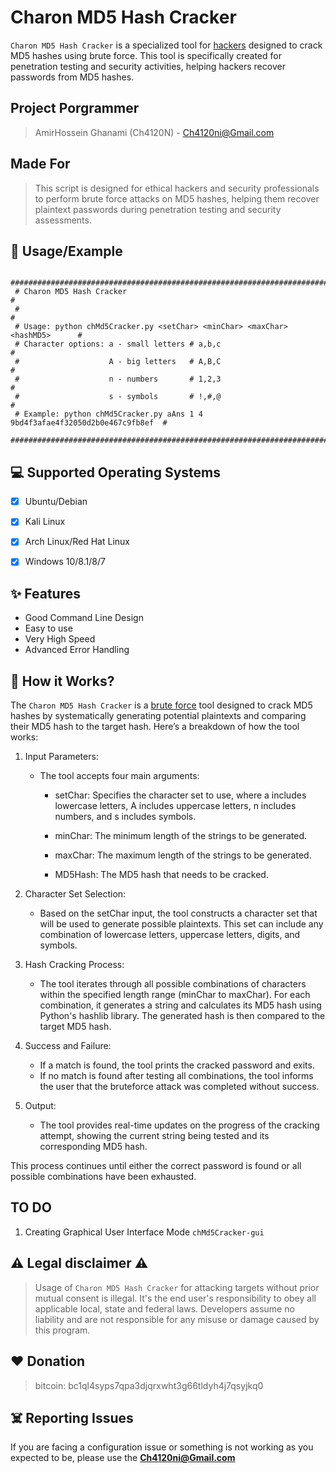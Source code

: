 <head>
  <meta name="google-site-verification" content="l4gzIHopgDDt57xRYeRvJZ5DYgg4lLb-qPciUxhNxkY" />
</head>

# Charon MD5 Hash Cracker

`Charon MD5 Hash Cracker` is a specialized tool for <u>hackers</u> designed to crack MD5 hashes using brute force. This tool is specifically created for penetration testing and security activities, helping hackers recover passwords from MD5 hashes.


## Project Porgrammer
> AmirHossein Ghanami (Ch4120N) - Ch4120ni@Gmail.com

## Made For
> This script is designed for ethical hackers and security professionals to perform brute force attacks on MD5 hashes, helping them recover plaintext passwords during penetration testing and security assessments.

## 📑 Usage/Example
```
 ##############################################################################
 # Charon MD5 Hash Cracker                                                    #
 #                                                                            #
 # Usage: python chMd5Cracker.py <setChar> <minChar> <maxChar> <hashMD5>      #
 # Character options: a - small letters # a,b,c                               #
 #                    A - big letters   # A,B,C                               #
 #                    n - numbers       # 1,2,3                               #
 #                    s - symbols       # !,#,@                               #
 # Example: python chMd5Cracker.py aAns 1 4 9bd4f3afae4f32050d2b0e467c9fb8ef  #
 ##############################################################################
```

## 💻 Supported Operating Systems
- [X] Ubuntu/Debian
- [X] Kali Linux
- [X] Arch Linux/Red Hat Linux
- [X] Windows 10/8.1/8/7


## ✨ Features

* Good Command Line Design
* Easy to use
* Very High Speed
* Advanced Error Handling

## 📝️ How it Works?
The `Charon MD5 Hash Cracker` is a <u>brute force</u> tool designed to crack MD5 hashes by systematically generating potential plaintexts and comparing their MD5 hash to the target hash. Here’s a breakdown of how the tool works:

1. Input Parameters:

    * The tool accepts four main arguments:

      - setChar: Specifies the character set to use, where a includes lowercase letters, A includes uppercase letters, n includes numbers, and s includes symbols.
  
      - minChar: The minimum length of the strings to be generated.
      - maxChar: The maximum length of the strings to be generated.
      - MD5Hash: The MD5 hash that needs to be cracked.

2. Character Set Selection:

    * Based on the setChar input, the tool constructs a character set that will be used to generate possible plaintexts. This set can include any combination of lowercase letters, uppercase letters, digits, and symbols.
  
3. Hash Cracking Process:

    * The tool iterates through all possible combinations of characters within the specified length range (minChar to maxChar).
  For each combination, it generates a string and calculates its MD5 hash using Python's hashlib library.
  The generated hash is then compared to the target MD5 hash.

4. Success and Failure:

    * If a match is found, the tool prints the cracked password and exits.
    * If no match is found after testing all combinations, the tool informs the user that the bruteforce attack was completed without success.

5. Output:

    * The tool provides real-time updates on the progress of the cracking attempt, showing the current string being tested and its corresponding MD5 hash.

This process continues until either the correct password is found or all possible combinations have been exhausted.

## TO DO
1. Creating Graphical User Interface Mode `chMd5Cracker-gui`

## ⚠️ Legal disclaimer ⚠️
> Usage of `Charon MD5 Hash Cracker` for attacking targets without prior mutual consent is illegal. It's the end user's responsibility to obey all applicable local, state and federal laws. Developers assume no liability and are not responsible for any misuse or damage caused by this program.

## ❤️ Donation 
> bitcoin:   bc1ql4syps7qpa3djqrxwht3g66tldyh4j7qsyjkq0

## ☠️ Reporting Issues

If you are facing a configuration issue or something is not working as you expected to be, please use the **Ch4120ni@Gmail.com**


